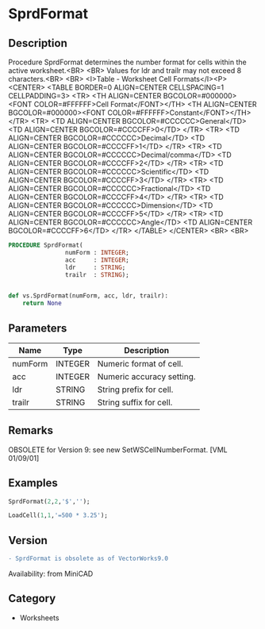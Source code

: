 # SprdFormat

## Description
Procedure SprdFormat determines the number format for cells within the active worksheet.&lt;BR&gt;
&lt;BR&gt;
Values for ldr and trailr may not exceed 8 characters.&lt;BR&gt;
&lt;BR&gt;
&lt;I&gt;Table - Worksheet Cell Formats&lt;/I&gt;&lt;P&gt;
&lt;CENTER&gt;
&lt;TABLE BORDER=0 ALIGN=CENTER CELLSPACING=1 CELLPADDING=3&gt;
  &lt;TR&gt; 
	&lt;TH ALIGN=CENTER BGCOLOR=#000000&gt;&lt;FONT COLOR=#FFFFFF&gt;Cell Format&lt;/FONT&gt;&lt;/TH&gt;
	&lt;TH ALIGN=CENTER BGCOLOR=#000000&gt;&lt;FONT COLOR=#FFFFFF&gt;Constant&lt;/FONT&gt;&lt;/TH&gt;
  &lt;/TR&gt;
  &lt;TR&gt; 
	&lt;TD ALIGN=CENTER BGCOLOR=#CCCCCC&gt;General&lt;/TD&gt;
	&lt;TD ALIGN=CENTER BGCOLOR=#CCCCFF&gt;0&lt;/TD&gt;
  &lt;/TR&gt;
  &lt;TR&gt; 
	&lt;TD ALIGN=CENTER BGCOLOR=#CCCCCC&gt;Decimal&lt;/TD&gt;
	&lt;TD ALIGN=CENTER BGCOLOR=#CCCCFF&gt;1&lt;/TD&gt;
  &lt;/TR&gt;
  &lt;TR&gt; 
	&lt;TD ALIGN=CENTER BGCOLOR=#CCCCCC&gt;Decimal/comma&lt;/TD&gt;
	&lt;TD ALIGN=CENTER BGCOLOR=#CCCCFF&gt;2&lt;/TD&gt;
  &lt;/TR&gt;
  &lt;TR&gt; 
	&lt;TD ALIGN=CENTER BGCOLOR=#CCCCCC&gt;Scientific&lt;/TD&gt;
	&lt;TD ALIGN=CENTER BGCOLOR=#CCCCFF&gt;3&lt;/TD&gt;
  &lt;/TR&gt;
  &lt;TR&gt; 
	&lt;TD ALIGN=CENTER BGCOLOR=#CCCCCC&gt;Fractional&lt;/TD&gt;
	&lt;TD ALIGN=CENTER BGCOLOR=#CCCCFF&gt;4&lt;/TD&gt;
  &lt;/TR&gt;
  &lt;TR&gt; 
	&lt;TD ALIGN=CENTER BGCOLOR=#CCCCCC&gt;Dimension&lt;/TD&gt;
	&lt;TD ALIGN=CENTER BGCOLOR=#CCCCFF&gt;5&lt;/TD&gt;
  &lt;/TR&gt;
  &lt;TR&gt; 
	&lt;TD ALIGN=CENTER BGCOLOR=#CCCCCC&gt;Angle&lt;/TD&gt;
	&lt;TD ALIGN=CENTER BGCOLOR=#CCCCFF&gt;6&lt;/TD&gt;
  &lt;/TR&gt;
&lt;/TABLE&gt;
&lt;/CENTER&gt;
&lt;BR&gt;
&lt;BR&gt;


```pascal
PROCEDURE SprdFormat(
				numForm : INTEGER;
				acc     : INTEGER;
				ldr     : STRING;
				trailr  : STRING);
```

```python

def vs.SprdFormat(numForm, acc, ldr, trailr):
    return None
```

## Parameters
|Name|Type|Description|
|---|---|---|
|numForm|INTEGER|Numeric format of cell.|
|acc|INTEGER|Numeric accuracy setting.|
|ldr|STRING|String prefix for cell.|
|trailr|STRING|String suffix for cell.|

## Remarks
OBSOLETE for Version 9: see new SetWSCellNumberFormat. [VML 01/09/01]

## Examples
```pascal
SprdFormat(2,2,'$','');

LoadCell(1,1,'=500 * 3.25');


```

## Version
```diff
- SprdFormat is obsolete as of VectorWorks9.0
```

Availability: from MiniCAD
## Category
* Worksheets

